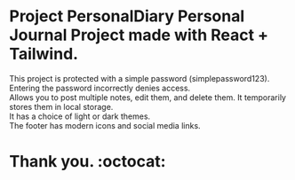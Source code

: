# Project PersonalDiary Personal Journal Project made with React + Tailwind.
This project is protected with a simple password (simplepassword123).<br>
Entering the password incorrectly denies access.<br>
Allows you to post multiple notes, edit them, and delete them. It temporarily stores them in local storage.<br>
It has a choice of light or dark themes.<br>
The footer has modern icons and social media links.<br>

# Thank you. :octocat:
